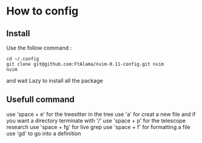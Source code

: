 # How to config

## Install
Use the follow command :
```
cd ~/.config
git clone git@github.com:FtAlama/nvim-0.11-config.git nvim
nvim
```

and wait Lazy to install all the package

## Usefull command

use 'space + e' for the treesitter
in the tree use 'a' for creat a new file and if you want a directory terminate with '/'
use 'space + p' for the telescope research
use 'space + fg' for live grep
use 'space + f' for formatting a file
use 'gd' to go into a definition
